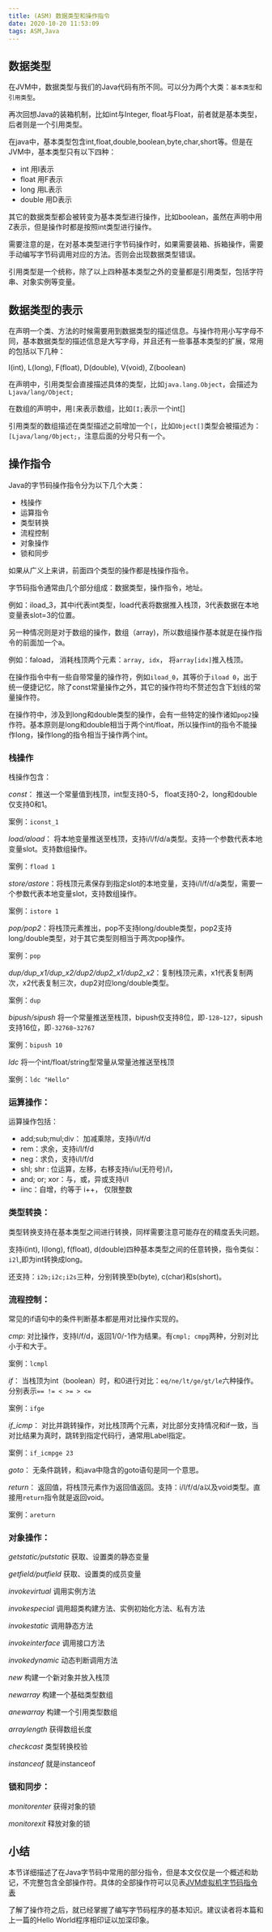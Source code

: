 ```yaml
---
title: (ASM) 数据类型和操作指令
date: 2020-10-20 11:53:09
tags: ASM,Java
---
```


## 数据类型

在JVM中，数据类型与我们的Java代码有所不同。可以分为两个大类：`基本类型`和`引用类型`。

再次回想Java的装箱机制，比如int与Integer, float与Float，前者就是基本类型，后者则是一个引用类型。

在java中，基本类型包含int,float,double,boolean,byte,char,short等。但是在JVM中，基本类型只有以下四种：

- int 用I表示
- float 用F表示
- long 用L表示
- double 用D表示

其它的数据类型都会被转变为基本类型进行操作，比如boolean，虽然在声明中用Z表示，但是操作时都是按照int类型进行操作。

需要注意的是，在对基本类型进行字节码操作时，如果需要装箱、拆箱操作，需要手动编写字节码调用对应的方法。否则会出现数据类型错误。

引用类型是一个统称，除了以上四种基本类型之外的变量都是引用类型，包括字符串、对象实例等变量。


## 数据类型的表示

在声明一个类、方法的时候需要用到数据类型的描述信息。与操作符用小写字母不同，基本数据类型的描述信息是大写字母，并且还有一些事基本类型的扩展，常用的包括以下几种：

I(int), L(long), F(float), D(double), V(void), Z(boolean)

在声明中，引用类型会直接描述具体的类型，比如`java.lang.Object`，会描述为`Ljava/lang/Object;`

在数组的声明中，用`[`来表示数组，比如`[I;`表示一个int[]

引用类型的数组描述在类型描述之前增加一个`[`，比如`Object[]`类型会被描述为：`[Ljava/lang/Object;`，注意后面的分号只有一个。

## 操作指令

Java的字节码操作指令分为以下几个大类：

- 栈操作
- 运算指令
- 类型转换
- 流程控制
- 对象操作
- 锁和同步

如果从广义上来讲，前面四个类型的操作都是栈操作指令。

字节码指令通常由几个部分组成：数据类型，操作指令，地址。

例如：iload_3，其中i代表int类型，load代表将数据推入栈顶，3代表数据在本地变量表slot=3的位置。

另一种情况则是对于数组的操作，数组（array)，所以数组操作基本就是在操作指令的前面加一个a。

例如：faload， 消耗栈顶两个元素：`array, idx`， 将`array[idx]`推入栈顶。

在操作指令中有一些自带常量的操作符，例如`iload_0`，其等价于`iload 0`，出于统一便捷记忆，除了const常量操作之外，其它的操作符均不赘述包含下划线的常量操作符。

在操作符中，涉及到long和double类型的操作，会有一些特定的操作诸如`pop2`操作符。基本原则是long和double相当于两个int/float，所以操作int的指令不能操作long，操作long的指令相当于操作两个int。


### 栈操作

栈操作包含：

*const*： 推送一个常量值到栈顶，int型支持0-5， float支持0-2，long和double仅支持0和1。

案例：`iconst_1`

*load/aload*： 将本地变量推送至栈顶，支持i/l/f/d/a类型。支持一个参数代表本地变量slot。支持数组操作。

案例：`fload 1`

*store/astore*：将栈顶元素保存到指定slot的本地变量，支持i/l/f/d/a类型，需要一个参数代表本地变量slot，支持数组操作。

案例：`istore 1`

*pop/pop2*：将栈顶元素推出，pop不支持long/double类型，pop2支持long/double类型，对于其它类型则相当于两次pop操作。

案例：`pop`

*dup/dup_x1/dup_x2/dup2/dup2_x1/dup2_x2*：复制栈顶元素，x1代表复制两次，x2代表复制三次，dup2对应long/double类型。

案例：`dup`

*bipush/sipush* 将一个常量推送至栈顶，bipush仅支持8位，即`-128~127`，sipush支持16位，即`-32768~32767`

案例：`bipush 10`

*ldc* 将一个int/float/string型常量从常量池推送至栈顶

案例：`ldc "Hello"`

### 运算操作：

运算操作包括：
- add;sub;mul;div： 加减乘除，支持i/l/f/d
- rem：求余，支持i/l/f/d
- neg：求负，支持i/l/f/d
- shl; shr : 位运算，左移，右移支持i/iu(无符号)/l，
- and; or; xor：与，或，异或支持i/l
- iinc：自增，约等于 i++， 仅限整数

### 类型转换：

类型转换支持在基本类型之间进行转换，同样需要注意可能存在的精度丢失问题。

支持i(int), l(long), f(float), d(double)四种基本类型之间的任意转换，指令类似：`i2l`,即为int转换成long。

还支持：`i2b;i2c;i2s`三种，分别转换至b(byte), c(char)和s(short)。

### 流程控制：

常见的if语句中的条件判断基本都是用对比操作实现的。

*cmp*: 对比操作，支持l/f/d，返回1/0/-1作为结果。有`cmpl; cmpg`两种，分别对比小于和大于。

案例：`lcmpl`

*if*： 当栈顶为int（boolean）时，和0进行对比：`eq/ne/lt/ge/gt/le`六种操作。分别表示`== != < >= > <=`

案例：`ifge`

*if_icmp*： 对比并跳转操作，对比栈顶两个元素，对比部分支持情况和if一致，当对比结果为真时，跳转到指定代码行，通常用Label指定。

案例：`if_icmpge 23`

*goto*： 无条件跳转，和java中隐含的goto语句是同一个意思。

*return*： 返回值，将栈顶元素作为返回值返回。支持：i/l/f/d/a以及void类型。直接用`return`指令就是返回void。

案例：`areturn`

### 对象操作：

*getstatic/putstatic* 获取、设置类的静态变量

*getfield/putfield* 获取、设置类的成员变量

*invokevirtual* 调用实例方法

*invokespecial* 调用超类构建方法、实例初始化方法、私有方法

*invokestatic* 调用静态方法

*invokeinterface* 调用接口方法

*invokedynamic* 动态判断调用方法

*new* 构建一个新对象并放入栈顶

*newarray* 构建一个基础类型数组

*anewarray* 构建一个引用类型数组

*arraylength* 获得数组长度

*checkcast* 类型转换校验

*instanceof* 就是instanceof

### 锁和同步：

*monitorenter* 获得对象的锁

*monitorexit* 释放对象的锁


## 小结

本节详细描述了在Java字节码中常用的部分指令，但是本文仅仅是一个概述和助记，不完整包含全部操作符。具体的全部操作符可以见表[JVM虚拟机字节码指令表](https://segmentfault.com/a/1190000008722128)

了解了操作符之后，就已经掌握了编写字节码程序的基本知识。建议读者将本篇和上一篇的Hello World程序相印证以加深印象。